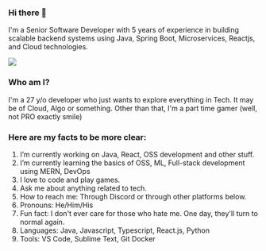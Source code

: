 ### Hi there 👋

I'm a Senior Software Developer with 5 years of experience in building scalable backend systems using Java, Spring Boot, Microservices, Reactjs, and Cloud technologies.

![](https://media1.tenor.com/images/6dcd94c7c4bf4800648ef7cbe0113c33/tenor.gif?itemid=11820295)

### Who am I?
I'm a 27 y/o developer who just wants to explore everything in Tech. It may be of Cloud, Algo or something. Other than that, I'm a part time gamer (well, not PRO exactly smile)

### Here are my facts to be more clear:

1. I’m currently working on Java, React, OSS development and other stuff.
2. I’m currently learning the basics of OSS, ML, Full-stack development using MERN, DevOps
3. I love to code and play games.
4. Ask me about anything related to tech.
5. How to reach me: Through Discord or through other platforms below.
6. Pronouns: He/Him/His
7. Fun fact: I don't ever care for those who hate me. One day, they'll turn to normal again.
8. Languages: Java, Javascript, Typescript, React.js, Python
9. Tools: VS Code, Sublime Text, Git Docker
